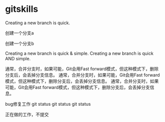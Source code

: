 # gitskills

Creating a new branch is quick.

创建一个分支a

创建一个分支b

Creating a new branch is quick & simple.
Creating a new branch is quick AND simple.



通常，合并分支时，如果可能，Git会用Fast forward模式，但这种模式下，删除分支后，会丢掉分支信息。
通常，合并分支时，如果可能，Git会用Fast forward模式，但这种模式下，删除分支后，会丢掉分支信息。
通常，合并分支时，如果可能，Git会用Fast forward模式，但这种模式下，删除分支后，会丢掉分支信息。


bug修复工作  git status  git status  git status


正在做的工作，不提交

